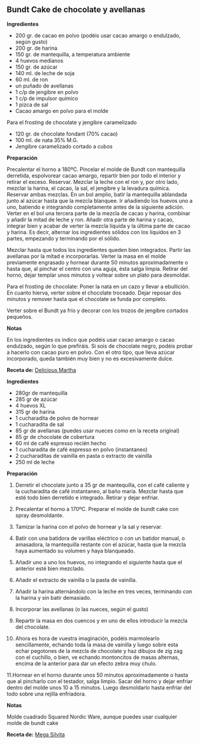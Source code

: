 ## Bundt Cake de chocolate y avellanas

**Ingredientes**

- 200 gr. de cacao en polvo (podéis usar cacao amargo o endulzado, según gusto)
- 200 gr. de harina
- 150 gr. de mantequilla, a temperatura ambiente
- 4 huevos medianos
- 150 gr. de azúcar
- 140 ml. de leche de soja
- 60 ml. de ron
- un puñado de avellanas
- 1 c/p de jengibre en polvo
- 1 c/p de impulsor químico
- 1 pizca de sal
- Cacao amargo en polvo para el molde

Para el frosting de chocolate y jengibre caramelizado

- 120 gr. de chocolate fondant (70% cacao)
- 100 ml. de nata 35% M.G.
- Jengibre caramelizado cortado a cubos

**Preparación**

Precalentar el horno a 180ºC. Pincelar el molde de Bundt con mantequilla derretida, espolvorear cacao amargo, repartir bien por todo el interior y retirar el exceso. Reservar.
Mezclar la leche con el ron y, por otro lado, mezclar la harina, el cacao, la sal, el jengibre y la levadura química. Reservar ambas mezclas.
En un bol amplio, batir la mantequilla ablandada junto al azúcar hasta que la mezcla blanquee. Ir añadiendo los huevos uno a uno, batiendo e integrando completamente antes de la siguiente adición.
Verter en el bol una tercera parte de la mezcla de cacao y harina, combinar y añadir la mitad de leche y ron. Añadir otra parte de harina y cacao, integrar bien y acabar de verter la mezcla líquida y la última parte de cacao y harina. Es decir, alternar los ingredientes sólidos con los líquidos en 3 partes, empezando y terminando por el sólido.

Mezclar hasta que todos los ingredientes queden bien integrados. Partir las avellanas por la mitad e incorporarlas.
Verter la masa en el molde previamente engrasado y hornear durante 50 minutos aproximadamente o hasta que, al pinchar el centro con una aguja, ésta salga limpia.
Retirar del horno, dejar templar unos minutos y voltear sobre un plato para desmoldar.

Para el frosting de chocolate:
Poner la nata en un cazo y llevar a ebullición. En cuanto hierva, verter sobre el chocolate troceado. Dejar reposar dos minutos y remover hasta que el chocolate se funda por completo.

Verter sobre el Bundt ya frío y decorar con los trozos de jengibre cortados pequeños.

**Notas**

En los ingredientes os indico que podéis usar cacao amargo o cacao endulzado, según lo que prefiráis. Si sois de chocolate negro, podéis probar a hacerlo con cacao puro en polvo. Con el otro tipo, que lleva azúcar incorporado, queda también muy bien y no es excesivamente dulce.

**Receta de:** [Delicious Martha](http://deliciousmartha.com/2015/04/29/bundt-cake-chocolate-avellanas-jengibre)

**Ingredientes**

- 280gr de mantequilla
- 285 gr de azúcar
- 4 huevos XL
- 315 gr de harina
- 1 cucharadita de polvo de hornear
- 1 cucharadita de sal
- 85 gr de avellanas (puedes usar nueces como en la receta original)
- 85 gr de chocolate de cobertura
- 60 ml de café espresso recién hecho
- 1 cucharadita de café espresso en polvo (instantaneo)
- 2 cucharaditas de vainilla en pasta o extracto de vainilla
- 250 ml de leche

**Preparación**

1. Derretir el chocolate junto a 35 gr de mantequilla, con el café caliente y la cucharadita de café instantaneo, al baño maría. Mezclar hasta que esté todo bien derretido e integrado. Retirar y dejar enfriar.

2. Precalentar el horno a 170ºC. Preparar el molde de bundt cake con spray desmoldante.

3. Tamizar la harina con el polvo de hornear y la sal y reservar.

4. Batir con una batidora de varillas eléctrico o con un batidor manual, o amasadora, la mantequilla restante con el azúcar, hasta que la mezcla haya aumentado su volumen y haya blanqueado.

5. Añadir uno a uno los huevos, no integrando el siguiente hasta que el anterior esté bien mezclado.

6. Añadir el extracto de vainilla o la pasta de vainilla.

7. Añadir la harina alternándolo con la leche en tres veces, terminando con la harina y sin batir demasiado.

8. Incorporar las avellanas (o las nueces, según el gusto)

9. Repartir la masa en dos cuencos y en uno de ellos introducir la mezcla del chocolate.

10. Ahora es hora de vuestra imaginación, podéis marmolearlo sencillamente, echando toda la masa de vainilla y luego sobre esta echar pegotones de la mezcla de chocolate y  haz dibujos de zig zag con el cuchillo, o bien, ve echando montoncitos de masas alternas, encima de la anterior para dar un efecto zebra muy chulo. 

11.Hornear en el horno durante unos 50 minutos aproximadamente o hasta que al pincharlo con el testador, salga limpio. Sacar del horno y dejar enfriar dentro del molde unos 10 a 15 minutos. Luego desmoldarlo hasta enfriar del todo sobre una rejilla enfriadora.

**Notas**

Molde cuadrado Squared Nordic Ware, aunque puedes usar cualquier molde de bundt cake

**Receta de:** [Mega Silvita](http://blogmegasilvita.com/2015/06/bundt-cake-de-chocolate-y-avellanas.html)
